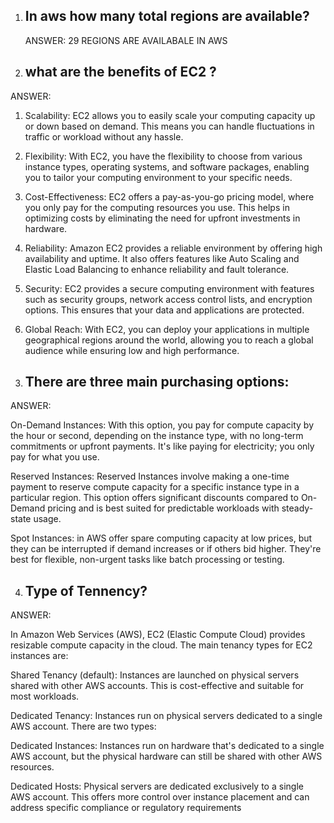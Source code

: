
1) In aws how many total regions are available?
   -
   ANSWER: 29 REGIONS ARE AVAILABALE IN AWS


2) what are the benefits of EC2 ?
   -
 ANSWER:

 1. Scalability: EC2 allows you to easily scale your computing capacity up or down based on demand. This means you can handle fluctuations in traffic or workload without any hassle.

 2. Flexibility: With EC2, you have the flexibility to choose from various instance types, operating systems, and software packages, enabling you to tailor your computing environment to your specific needs.

 3. Cost-Effectiveness: EC2 offers a pay-as-you-go pricing model, where you only pay for the computing resources you use. This helps in optimizing costs by eliminating the need for upfront investments in hardware.

 4. Reliability: Amazon EC2 provides a reliable environment by offering high availability and uptime. It also offers features like Auto Scaling and Elastic Load Balancing to enhance reliability and fault tolerance.

 5. Security: EC2 provides a secure computing environment with features such as security groups, network access control lists, and encryption options. This ensures that your data and applications are protected.

 6. Global Reach: With EC2, you can deploy your applications in multiple geographical regions around the world, allowing you to reach a global audience while ensuring low  and high performance.
  

3) There are three main purchasing options:
   -
ANSWER:

On-Demand Instances: With this option, you pay for compute capacity by the hour or second, depending on the instance type, with no long-term commitments or upfront payments. It's like paying for electricity; you only pay for what you use.
   
Reserved Instances: Reserved Instances involve making a one-time payment to reserve compute capacity for a specific instance type in a particular region. This option offers significant discounts compared to On-Demand pricing and is best suited for predictable workloads with steady-state usage.
   
Spot Instances:   in AWS offer spare computing capacity at low prices, but they can be interrupted if demand increases or if others bid higher. They're best for flexible, non-urgent tasks like batch processing or testing.


4) Type of Tennency?
   -
ANSWER: 

In Amazon Web Services (AWS), EC2 (Elastic Compute Cloud) provides resizable compute capacity in the cloud. The main tenancy types for EC2 instances are:

Shared Tenancy (default): Instances are launched on physical servers shared with other AWS accounts. This is cost-effective and suitable for most workloads.

Dedicated Tenancy: Instances run on physical servers dedicated to a single AWS account. There are two types:

Dedicated Instances: Instances run on hardware that's dedicated to a single AWS account, but the physical hardware can still be shared with other AWS resources.

Dedicated Hosts: Physical servers are dedicated exclusively to a single AWS account. This offers more control over instance placement and can address specific compliance or regulatory requirements

